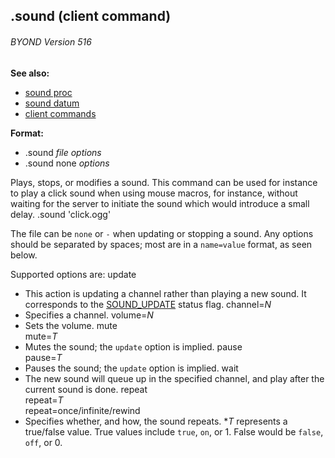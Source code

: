 ## .sound (client command) 
###### BYOND Version 516
**See also:**
+   [sound proc](/ref/proc/sound.md) 
+   [sound datum](/ref/sound.md) 
+   [client commands](/ref/%7Bskin%7D/commands.md) 
<!-- -->
**Format:**
+   .sound *file* *options*
+   .sound none *options*


Plays, stops, or modifies a sound. This command can be used for
instance to play a click sound when using mouse macros, for instance,
without waiting for the server to initiate the sound which would
introduce a small delay.
    .sound 'click.ogg'


The file can be `none` or `-` when updating or stopping a
sound. Any options should be separated by spaces; most are in a
`name=value` format, as seen below. 

Supported options are:
update
+   This action is updating a channel rather than playing a new sound.
    It corresponds to the [SOUND_UPDATE](/ref/sound/var/status.md)
    status flag.
channel=*N*
+   Specifies a channel.
volume=*N*
+   Sets the volume.
mute\
mute=*T*
+   Mutes the sound; the `update` option is implied.
pause\
pause=*T*
+   Pauses the sound; the `update` option is implied.
wait
+   The new sound will queue up in the specified channel, and play after
    the current sound is done.
repeat\
repeat=*T*\
repeat=once/infinite/rewind
+   Specifies whether, and how, the sound repeats.
\**T* represents a true/false value. True values include `true`, `on`,
or 1. False would be `false`, `off`, or 0.